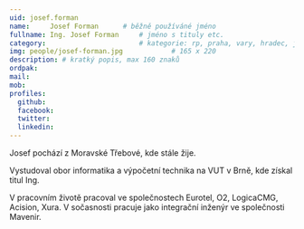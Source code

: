 ```yaml
---
uid: josef.forman
name:     Josef Forman  	# běžně používáné jméno
fullname: Ing. Josef Forman 	# jméno s tituly etc.
category:                 		# kategorie: rp, praha, vary, hradec, jmk, senat
img: people/josef-forman.jpg            # 165 x 220
description: # kratký popis, max 160 znaků
ordpak: 
mail:
mob:
profiles:
  github:
  facebook: 
  twitter:
  linkedin:
---
```

Josef pochází z Moravské Třebové, kde stále žije.

Vystudoval obor informatika a výpočetní technika na VUT v Brně, kde získal titul Ing.

V pracovním životě pracoval ve společnostech Eurotel, O2, LogicaCMG, Acision, Xura. V sočasnosti pracuje jako integrační inženýr ve společnosti Mavenir.
